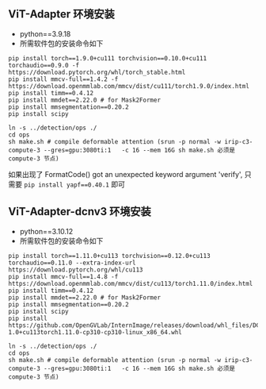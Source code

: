 ## ViT-Adapter 环境安装
- python==3.9.18
- 所需软件包的安装命令如下
```
pip install torch==1.9.0+cu111 torchvision==0.10.0+cu111 torchaudio==0.9.0 -f https://download.pytorch.org/whl/torch_stable.html
pip install mmcv-full==1.4.2 -f https://download.openmmlab.com/mmcv/dist/cu111/torch1.9.0/index.html
pip install timm==0.4.12
pip install mmdet==2.22.0 # for Mask2Former
pip install mmsegmentation==0.20.2
pip install scipy

ln -s ../detection/ops ./
cd ops
sh make.sh # compile deformable attention (srun -p normal -w irip-c3-compute-3 --gres=gpu:3080ti:1   -c 16 --mem 16G sh make.sh 必须是 compute-3 节点)
```

如果出现了 FormatCode() got an unexpected keyword argument 'verify', 只需要 `pip install yapf==0.40.1` 即可

## ViT-Adapter-dcnv3 环境安装
- python==3.10.12
- 所需软件包的安装命令如下
```
pip install torch==1.11.0+cu113 torchvision==0.12.0+cu113 torchaudio==0.11.0 --extra-index-url https://download.pytorch.org/whl/cu113
pip install mmcv-full==1.4.8 -f https://download.openmmlab.com/mmcv/dist/cu113/torch1.11.0/index.html
pip install timm==0.4.12
pip install mmdet==2.22.0 # for Mask2Former
pip install mmsegmentation==0.20.2
pip install scipy
pip install https://github.com/OpenGVLab/InternImage/releases/download/whl_files/DCNv3-1.0+cu113torch1.11.0-cp310-cp310-linux_x86_64.whl

ln -s ../detection/ops ./
cd ops
sh make.sh # compile deformable attention (srun -p normal -w irip-c3-compute-3 --gres=gpu:3080ti:1   -c 16 --mem 16G sh make.sh 必须是 compute-3 节点)
```
